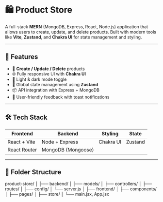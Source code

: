 # 🛍️ Product Store

A full-stack **MERN** (MongoDB, Express, React, Node.js) application that allows users to create, update, and delete products. Built with modern tools like **Vite**, **Zustand**, and **Chakra UI** for state management and styling.

---

## 🚀 Features

- 🧾 **Create / Update / Delete** products
- 🌐 Fully responsive UI with **Chakra UI**
- 🌙 Light & dark mode toggle
- 🧠 Global state management using **Zustand**
- 📦 API integration with Express + MongoDB
- 🎯 User-friendly feedback with toast notifications

---

## 🛠️ Tech Stack

| Frontend       | Backend       | Styling    | State     |
|----------------|---------------|------------|-----------|
| React + Vite   | Node + Express| Chakra UI  | Zustand   |
| React Router   | MongoDB (Mongoose) |         |           |

---

## 📁 Folder Structure

product-store/
│
├── backend/
│ ├── models/
│ ├── controllers/
│ ├── routes/
│ ├── config/
│ └── server.js
│
├── frontend/
│ ├── components/
│ ├── pages/
│ ├── store/
│ └── main.jsx, App.jsx
